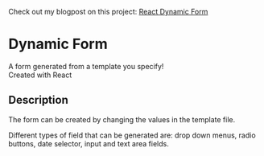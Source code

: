 Check out my blogpost on this project: <a href="">React Dynamic Form</a>


# Dynamic Form

A form generated from a template you specify!\
Created with React

## Description

The form can be created by changing the values in the template file. 

Different types of field that can be generated are: drop down menus, radio buttons, date selector, input and text area fields.

